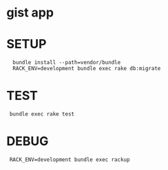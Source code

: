 # gist app

# SETUP
```
  bundle install --path=vendor/bundle
  RACK_ENV=development bundle exec rake db:migrate
```

# TEST
```
 bundle exec rake test
``` 

# DEBUG
```
 RACK_ENV=development bundle exec rackup
```
